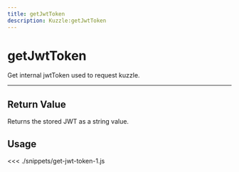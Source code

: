 ```yaml
---
title: getJwtToken
description: Kuzzle:getJwtToken
---
```


# getJwtToken

Get internal jwtToken used to request kuzzle.

---

## Return Value

Returns the stored JWT as a string value.

## Usage

<<< ./snippets/get-jwt-token-1.js
